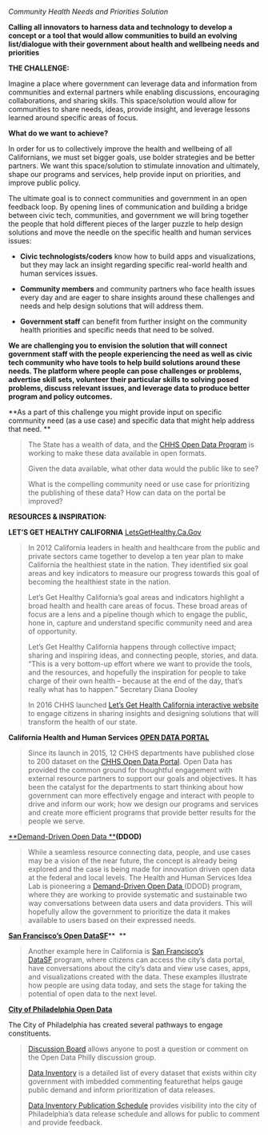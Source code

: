 *Community Health Needs and Priorities Solution*

**Calling all innovators to harness data and technology to develop a
concept or a tool that would allow communities to build an evolving
list/dialogue with their government about health and wellbeing needs and
priorities**

**THE CHALLENGE:**

Imagine a place where government can leverage data and information from
communities and external partners while enabling discussions,
encouraging collaborations, and sharing skills. This space/solution
would allow for communities to share needs, ideas, provide insight, and
leverage lessons learned around specific areas of focus.

**What do we want to achieve?**

In order for us to collectively improve the health and wellbeing of all
Californians, we must set bigger goals, use bolder strategies and be
better partners. We want this space/solution to stimulate innovation and
ultimately, shape our programs and services, help provide input on
priorities, and improve public policy.

The ultimate goal is to connect communities and government in an open
feedback loop. By opening lines of communication and building a bridge
between civic tech, communities, and government we will bring together
the people that hold different pieces of the larger puzzle to help
design solutions and move the needle on the specific health and human
services issues:

-   **Civic technologists/coders** know how to build apps and
    visualizations, but they may lack an insight regarding specific
    real-world health and human services issues.

-   **Community members** and community partners who face health issues
    every day and are eager to share insights around these challenges
    and needs and help design solutions that will address them.

-   **Government staff** can benefit from further insight on the
    community health priorities and specific needs that need to
    be solved.

**We are challenging you to envision the solution that will connect
government staff with the people experiencing the need as well as civic
tech community who have tools to help build solutions around these
needs. The platform where people can pose challenges or problems,
advertise skill sets, volunteer their particular skills to solving posed
problems, discuss relevant issues, and leverage data to produce better
program and policy outcomes.**

**As a part of this challenge you might provide input on specific
community need (as a use case) and specific data that might help address
that need. **

> The State has a wealth of data, and the [CHHS Open Data
> Program](https://chhs.data.ca.gov) is working to make these data
> available in open formats.
>
> Given the data available, what other data would the public like to
> see?
>
> What is the compelling community need or use case for prioritizing the
> publishing of these data? How can data on the portal be improved?

**RESOURCES & INSPIRATION:**

**LET’S GET HEALTHY CALIFORNIA**
[LetsGetHealthy.Ca.Gov](https://letsgethealthy.ca.gov/)

> In 2012 California leaders in health and healthcare from the public
> and private sectors came together to develop a ten year plan to make
> California the healthiest state in the nation. They identified six
> goal areas and key indicators to measure our progress towards this
> goal of becoming the healthiest state in the nation.
>
> Let’s Get Healthy California’s goal areas and indicators highlight a
> broad health and health care areas of focus. These broad areas of
> focus are a lens and a pipeline though which to engage the public,
> hone in, capture and understand specific community need and area of
> opportunity.
>
> Let’s Get Healthy California happens through collective impact;
> sharing and inspiring ideas, and connecting people, stories, and data.
> “This is a very bottom-up effort where we want to provide the tools,
> and the resources, and hopefully the inspiration for people to take
> charge of their own health – because at the end of the day, that’s
> really what has to happen.” Secretary Diana Dooley
>
> In 2016 CHHS launched [Let’s Get Health California interactive
> website](http://www.letsgethealthy.ca.gov) to engage citizens in
> sharing insights and designing solutions that will transform the
> health of our state.

**California Health and Human Services** [**OPEN DATA
PORTAL**](file:///C:\Users\TSrzenti\AppData\Local\Microsoft\Windows\Temporary%20Internet%20Files\Content.Outlook\6WR9ZJC3\CHHS%20CA%20state%20Open%20Data%20Portal)

> Since its launch in 2015, 12 CHHS departments have published close to
> 200 dataset on the [CHHS Open Data Portal](https://chhs.data.ca.gov/).
> Open Data has provided the common ground for thoughtful engagement
> with external resource partners to support our goals and objectives.
> It has been the catalyst for the departments to start thinking about
> how government can more effectively engage and interact with people to
> drive and inform our work; how we design our programs and services and
> create more efficient programs that provide better results for the
> people we serve.

[**Demand-Driven Open
Data **](http://www.hhs.gov/idealab/projects-item/demand-driven-open-data/)**(DDOD)**

> While a seamless resource connecting data, people, and use cases may
> be a vision of the near future, the concept is already being explored
> and the case is being made for innovation driven open data at the
> federal and local levels. The Health and Human Services Idea Lab is
> pioneering a [Demand-Driven Open
> Data ](http://www.hhs.gov/idealab/projects-item/demand-driven-open-data/)(DDOD)
> program, where they are working to provide systematic and sustainable
> two way conversations between data users and data providers. This will
> hopefully allow the government to prioritize the data it makes
> available to users based on their expressed needs.

[**San Francisco’s Open DataSF**](http://datasf.org/)**  **

> Another example here in California is [San Francisco’s
> DataSF](http://datasf.org/) program, where citizens can access the
> city’s data portal, have conversations about the city’s data and view
> use cases, apps, and visualizations created with the data. These
> examples illustrate how people are using data today, and sets the
> stage for taking the potential of open data to the next level.

[**City of Philadelphia Open Data**](http://www.phila.gov/data/)

The City of Philadelphia has created several pathways to engage
constituents.

> [Discussion
> Board](http://cityofphiladelphia.github.io/slash-data/discuss/) allows
> anyone to post a question or comment on the Open Data Philly
> discussion group.
>
> [Data
> Inventory](http://cityofphiladelphia.github.io/slash-data/inventory/)
> is a detailed list of every dataset that exists within city government
> with imbedded commenting featurethat helps gauge public demand and
> inform prioritization of data releases.
>
> [Data Inventory Publication
> Schedule](https://trello.com/b/iUUy84lK/deprecated-city-of-philadelphia-open-data-pipeline)
> provides visibility into the city of Philadelphia’s data release
> schedule and allows for public to comment and provide feedback.

